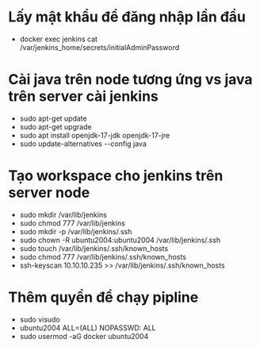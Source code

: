 # Lấy mật khẩu để đăng nhập lần đầu
- docker exec jenkins cat /var/jenkins_home/secrets/initialAdminPassword



# Cài java trên node tương ứng vs java trên server cài jenkins
- sudo apt-get update
- sudo apt-get upgrade
- sudo apt install openjdk-17-jdk openjdk-17-jre
- sudo update-alternatives --config java


# Tạo workspace cho jenkins trên server node
- sudo mkdir /var/lib/jenkins
- sudo chmod 777 /var/lib/jenkins
- sudo mkdir -p /var/lib/jenkins/.ssh
- sudo chown -R ubuntu2004:ubuntu2004 /var/lib/jenkins/.ssh
- sudo touch /var/lib/jenkins/.ssh/known_hosts
- sudo chmod 777 /var/lib/jenkins/.ssh/known_hosts
- ssh-keyscan 10.10.10.235 >> /var/lib/jenkins/.ssh/known_hosts

# Thêm quyền để chạy pipline
- sudo visudo
- ubuntu2004 ALL=(ALL) NOPASSWD: ALL
- sudo usermod -aG docker ubuntu2004
